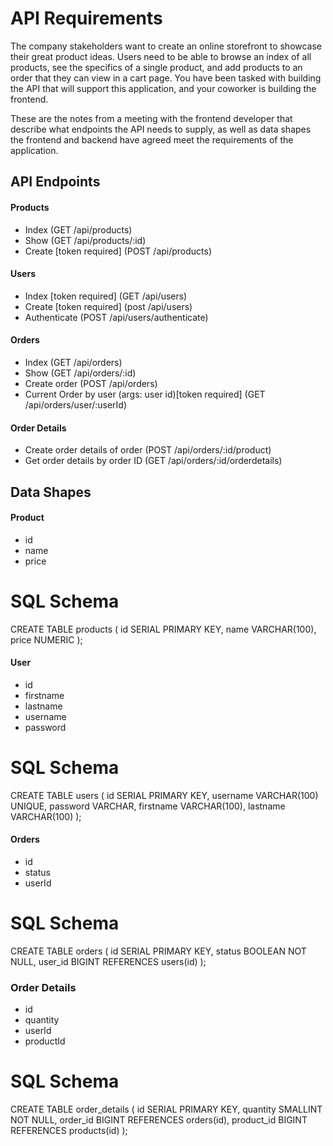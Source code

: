 # API Requirements
The company stakeholders want to create an online storefront to showcase their great product ideas. Users need to be able to browse an index of all products, see the specifics of a single product, and add products to an order that they can view in a cart page. You have been tasked with building the API that will support this application, and your coworker is building the frontend.

These are the notes from a meeting with the frontend developer that describe what endpoints the API needs to supply, as well as data shapes the frontend and backend have agreed meet the requirements of the application. 

## API Endpoints
#### Products
- Index (GET /api/products)
- Show (GET /api/products/:id)
- Create [token required] (POST /api/products)

#### Users
- Index [token required] (GET /api/users)
- Create [token required] (post /api/users)
- Authenticate (POST /api/users/authenticate)

#### Orders
- Index (GET /api/orders)
- Show (GET /api/orders/:id)
- Create order (POST /api/orders)
- Current Order by user (args: user id)[token required] (GET /api/orders/user/:userId)

#### Order Details
- Create order details of order (POST /api/orders/:id/product)
- Get order details by order ID (GET /api/orders/:id/orderdetails)

## Data Shapes
#### Product
- id 
- name
- price
# SQL Schema
CREATE TABLE products (
    id SERIAL PRIMARY KEY,
    name VARCHAR(100),
    price NUMERIC
);

#### User
- id
- firstname
- lastname
- username
- password
# SQL Schema
CREATE TABLE users (
    id SERIAL PRIMARY KEY,
    username VARCHAR(100) UNIQUE,
    password VARCHAR,
    firstname VARCHAR(100),
    lastname VARCHAR(100)
);

#### Orders
- id
- status
- userId
# SQL Schema
CREATE TABLE orders (
    id SERIAL PRIMARY KEY,
    status BOOLEAN NOT NULL,
    user_id BIGINT REFERENCES users(id)
);

### Order Details
- id
- quantity
- userId
- productId
# SQL Schema
CREATE TABLE order_details (
    id SERIAL PRIMARY KEY,
    quantity SMALLINT NOT NULL,
    order_id BIGINT REFERENCES orders(id),
    product_id BIGINT REFERENCES products(id)
);
